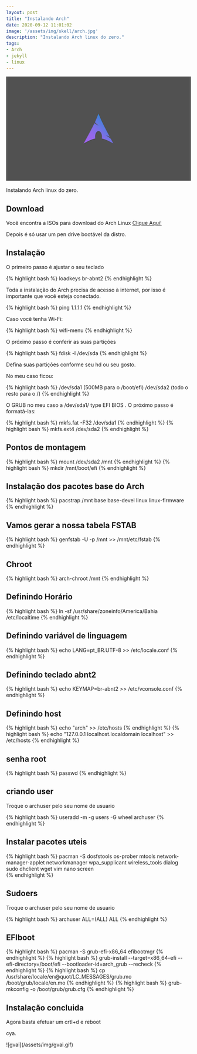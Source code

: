 ```yaml
---
layout: post
title: "Instalando Arch"
date: 2020-09-12 11:01:02
image: '/assets/img/skell/arch.jpg'
description: "Instalando Arch linux do zero."
tags:
- Arch
- jekyll
- linux
---
```


![Archlinux](/assets/img/skell/arch.jpg)

Instalando  Arch linux do zero.

## Download
<p> Você encontra a ISOs para download do Arch Linux <a href="https://www.archlinux.org/download/"> Clique Aqui!</a></p>
<p> Depois é só usar um pen drive bootável da distro.</p>


## Instalação

<p> O primeiro passo é ajustar o seu teclado</p>
{% highlight bash %}
loadkeys br-abnt2
{% endhighlight %}

<p>Toda a instalação do Arch precisa de acesso à internet, por isso é importante que você esteja conectado.</p>
{% highlight bash %}
ping 1.1.1.1
{% endhighlight %}

<p>Caso você tenha Wi-Fi:</p>
{% highlight bash %}
wifi-menu
{% endhighlight %}

<p>O próximo passo é conferir as suas partições</p>
{% highlight bash %}
fdisk -l /dev/sda
{% endhighlight %}

<p>Defina suas partições conforme seu hd ou seu gosto.</p>
<p>No meu caso ficou:</p>

{% highlight bash %}
/dev/sda1 (500MB para o /boot/efi)
/dev/sda2 (todo o resto para o /)
{% endhighlight %}

<p>O GRUB no meu caso a /dev/sda1/ type EFI BIOS . O próximo passo é formatá-las:</p>
{% highlight bash %}
mkfs.fat -F32 /dev/sda1
{% endhighlight %}
{% highlight bash %}
mkfs.ext4 /dev/sda2
{% endhighlight %}

## Pontos de montagem
{% highlight bash %}
mount /dev/sda2 /mnt
{% endhighlight %}
{% highlight bash %}
mkdir /mnt/boot/efi
{% endhighlight %}

## Instalação dos pacotes base do Arch
{% highlight bash %}
pacstrap /mnt base base-devel linux linux-firmware
{% endhighlight %}


## Vamos gerar a nossa tabela FSTAB
{% highlight bash %}
genfstab -U -p /mnt >> /mnt/etc/fstab
{% endhighlight %}

## Chroot
{% highlight bash %}
arch-chroot /mnt
{% endhighlight %}

## Definindo Horário
{% highlight bash %}
ln -sf /usr/share/zoneinfo/America/Bahia /etc/localtime
{% endhighlight %}

## Definindo variável de linguagem
{% highlight bash %}
echo LANG=pt_BR.UTF-8 >> /etc/locale.conf
{% endhighlight %}

## Definindo teclado abnt2
{% highlight bash %}
echo KEYMAP=br-abnt2 >> /etc/vconsole.conf
{% endhighlight %}

## Definindo host
{% highlight bash %}
echo "arch" >> /etc/hosts
{% endhighlight %}
{% highlight bash %}
echo "127.0.0.1      localhost.localdomain            localhost" >> /etc/hosts
{% endhighlight %}

## senha root
{% highlight bash %}
passwd
{% endhighlight %}

## criando user

<p>Troque o archuser pelo seu nome de usuario</p>

{% highlight bash %}
useradd -m -g users -G wheel archuser
{% endhighlight %}

## Instalar pacotes uteis
{% highlight bash %}
pacman -S dosfstools os-prober mtools network-manager-applet networkmanager wpa_supplicant wireless_tools dialog sudo dhclient wget vim nano screen  
{% endhighlight %}

## Sudoers
<p>Troque o archuser pelo seu nome de usuario</p>
{% highlight bash %}
archuser ALL=(ALL) ALL
{% endhighlight %}

## EFIboot
{% highlight bash %}
pacman -S grub-efi-x86_64 efibootmgr
{% endhighlight %}
{% highlight bash %}
grub-install --target=x86_64-efi --efi-directory=/boot/efi --bootloader-id=arch_grub --recheck
{% endhighlight %}
{% highlight bash %}
cp /usr/share/locale/en@quot/LC_MESSAGES/grub.mo /boot/grub/locale/en.mo
{% endhighlight %}
{% highlight bash %}
grub-mkconfig -o /boot/grub/grub.cfg
{% endhighlight %}

## Instalação concluida
<p>Agora basta efetuar um crtl+d e reboot</p>

<p>cya.</p>
![gvai](/assets/img/gvai.gif)
